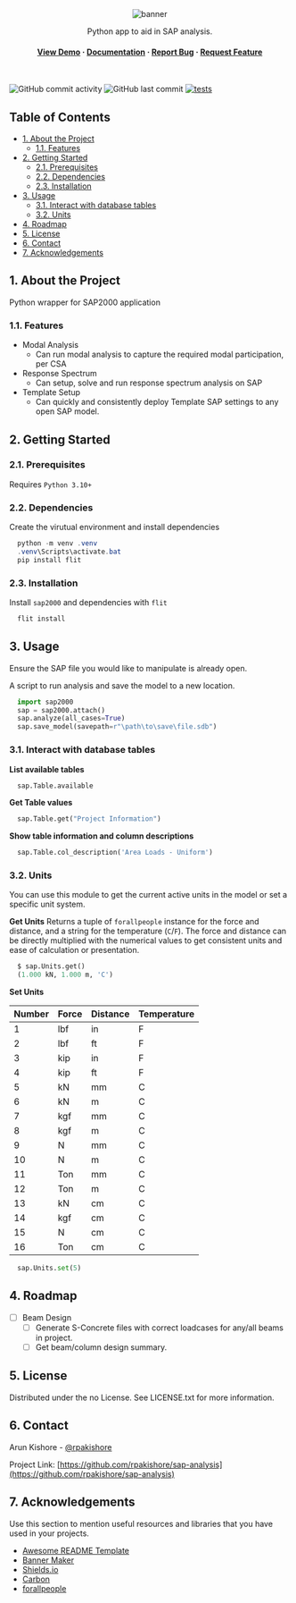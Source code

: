 <!--- Heading --->
<div align="center">
  <img src="assets/banner.png" alt="banner" width="auto" height="auto" />
  <p>
    Python app to aid in SAP analysis.
  </p>
<h4>
    <a href="https://github.com/rpakishore/sap-analysis/">View Demo</a>
  <span> · </span>
    <a href="https://github.com/rpakishore/sap-analysis">Documentation</a>
  <span> · </span>
    <a href="https://github.com/rpakishore/sap-analysis/issues/">Report Bug</a>
  <span> · </span>
    <a href="https://github.com/rpakishore/sap-analysis/issues/">Request Feature</a>
  </h4>
</div>
<br />

![GitHub commit activity](https://img.shields.io/github/commit-activity/m/rpakishore/sap-analysis)
![GitHub last commit](https://img.shields.io/github/last-commit/rpakishore/sap-analysis)
[![tests](https://github.com/rpakishore/sap-analysis/actions/workflows/tests.yml/badge.svg)](https://github.com/rpakishore/sap-analysis/actions/workflows/tests.yml)

<!-- Table of Contents -->
<h2>Table of Contents</h2>

- [1. About the Project](#1-about-the-project)
  - [1.1. Features](#11-features)
- [2. Getting Started](#2-getting-started)
  - [2.1. Prerequisites](#21-prerequisites)
  - [2.2. Dependencies](#22-dependencies)
  - [2.3. Installation](#23-installation)
- [3. Usage](#3-usage)
  - [3.1. Interact with database tables](#31-interact-with-database-tables)
  - [3.2. Units](#32-units)
- [4. Roadmap](#4-roadmap)
- [5. License](#5-license)
- [6. Contact](#6-contact)
- [7. Acknowledgements](#7-acknowledgements)

<!-- About the Project -->
## 1. About the Project

Python wrapper for SAP2000 application

<!-- Features -->
### 1.1. Features

- Modal Analysis
  - Can run modal analysis to capture the required modal participation, per CSA
- Response Spectrum
  - Can setup, solve and run response spectrum analysis on SAP
- Template Setup
  - Can quickly and consistently deploy Template SAP settings to any open SAP model.

<!-- Getting Started -->
## 2. Getting Started

<!-- Prerequisites -->
### 2.1. Prerequisites

Requires `Python 3.10+`

### 2.2. Dependencies

Create the virutual environment and install dependencies

```powershell
  python -m venv .venv
  .venv\Scripts\activate.bat
  pip install flit
```

<!-- Installation -->
### 2.3. Installation

Install `sap2000` and dependencies with `flit`

```powershell
  flit install
```
<!-- Usage -->
## 3. Usage

Ensure the SAP file you would like to manipulate is already open.

A script to run analysis and save the model to a new location.

```python
  import sap2000
  sap = sap2000.attach()
  sap.analyze(all_cases=True)
  sap.save_model(savepath=r"\path\to\save\file.sdb")
```

### 3.1. Interact with database tables

**List available tables**

```python
  sap.Table.available
```

**Get Table values**

```python
  sap.Table.get("Project Information")
```

**Show table information and column descriptions**

```python
  sap.Table.col_description('Area Loads - Uniform')
```

### 3.2. Units

You can use this module to get the current active units in the model or set a specific unit system.

**Get Units**
Returns a tuple of `forallpeople` instance for the force and distance, and a string for the temperature (`C`/`F`). The force and distance can be directly multiplied with the numerical values to get consistent units and ease of calculation or presentation.

```python
  $ sap.Units.get()
  (1.000 kN, 1.000 m, 'C')
```

**Set Units**

| Number | Force | Distance | Temperature |
| ------ | ----- | -------- | ----------- |
| 1 | lbf | in | F |
| 2 | lbf | ft | F |
| 3 | kip | in | F |
| 4 | kip | ft | F |
| 5 | kN | mm | C |
| 6 | kN | m | C |
| 7 | kgf | mm | C |
| 8 | kgf | m | C |
| 9 | N | mm | C |
| 10 | N | m | C |
| 11 | Ton | mm | C |
| 12 | Ton | m | C |
| 13 | kN | cm | C |
| 14 | kgf | cm | C |
| 15 | N | cm | C |
| 16 | Ton | cm | C |

```python
  sap.Units.set(5)
```

<!-- Roadmap -->
## 4. Roadmap

- [ ] Beam Design
  - [ ] Generate S-Concrete files with correct loadcases for any/all beams in project.
  - [ ] Get beam/column design summary.

<!-- License -->
## 5. License

Distributed under the no License. See LICENSE.txt for more information.

<!-- Contact -->
## 6. Contact

Arun Kishore - [@rpakishore](mailto:pypi@rpakishore.co.in)

Project Link: [https://github.com/rpakishore/sap-analysis](https://github.com/rpakishore/sap-analysis)

<!-- Acknowledgments -->
## 7. Acknowledgements

Use this section to mention useful resources and libraries that you have used in your projects.

- [Awesome README Template](https://github.com/Louis3797/awesome-readme-template/blob/main/README-WITHOUT-EMOJI.md)
- [Banner Maker](https://banner.godori.dev/)
- [Shields.io](https://shields.io/)
- [Carbon](https://carbon.now.sh/)
- [forallpeople](https://github.com/connorferster/forallpeople)

